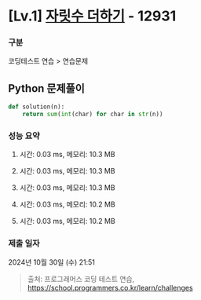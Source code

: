 # [Lv.1] [자릿수 더하기](https://school.programmers.co.kr/learn/courses/30/lessons/12931?language=python3) - 12931 

### 구분

코딩테스트 연습 > 연습문제

## Python 문제풀이

```py
def solution(n):
    return sum(int(char) for char in str(n))
```

### 성능 요약

1. 시간: 0.03 ms, 메모리: 10.3 MB

2. 시간: 0.03 ms, 메모리: 10.3 MB
3. 시간: 0.03 ms, 메모리: 10.3 MB
4. 시간: 0.03 ms, 메모리: 10.2 MB
5. 시간: 0.03 ms, 메모리: 10.2 MB

### 제출 일자

2024년 10월 30일 (수) 21:51

> 출처: 프로그래머스 코딩 테스트 연습, https://school.programmers.co.kr/learn/challenges